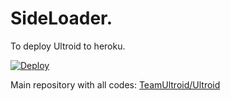 # SideLoader.

To deploy Ultroid to heroku.

[![Deploy](https://www.herokucdn.com/deploy/button.svg)](https://github.com/miyamuravoid/SideLoad)

Main repository with all codes: [TeamUltroid/Ultroid](https://github.com/TeamUltroid/Ultroid)

